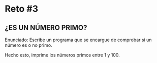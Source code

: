 # Reto #3

## ¿ES UN NÚMERO PRIMO?

Enunciado: Escribe un programa que se encargue de comprobar si un número es o no primo.

Hecho esto, imprime los números primos entre 1 y 100.